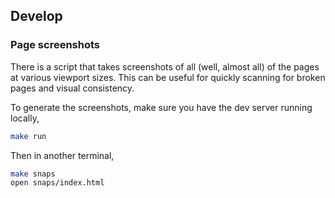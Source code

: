 ## Develop

### Page screenshots

There is a script that takes screenshots of all (well, almost all) of the pages at various viewport sizes. This can be useful for quickly scanning for broken pages and visual consistency. 

To generate the screenshots, make sure you have the dev server running locally,

```sh
make run
```

Then in another terminal,

```sh
make snaps
open snaps/index.html
```

